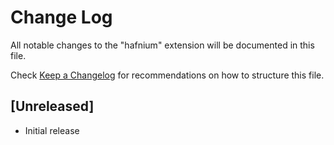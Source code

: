 # Change Log

All notable changes to the "hafnium" extension will be documented in this file.

Check [Keep a Changelog](http://keepachangelog.com/) for recommendations on how to structure this file.

## [Unreleased]

- Initial release